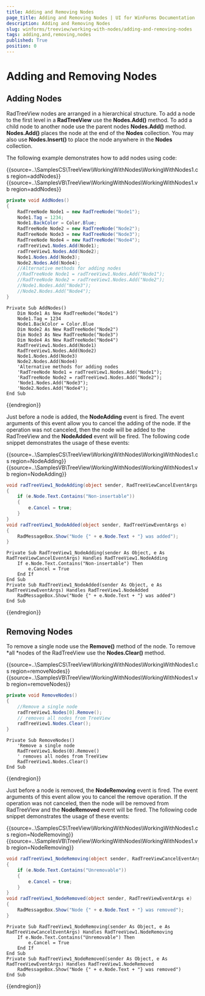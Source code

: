 ```yaml
---
title: Adding and Removing Nodes
page_title: Adding and Removing Nodes | UI for WinForms Documentation
description: Adding and Removing Nodes
slug: winforms/treeview/working-with-nodes/adding-and-removing-nodes
tags: adding,and,removing,nodes
published: True
position: 0
---
```


# Adding and Removing Nodes



## Adding Nodes

RadTreeView nodes are arranged in a hierarchical structure. To add a node to the first level in a __RadTreeView__ use the __Nodes.Add()__ method. To add a child node to another node use the parent nodes __Nodes.Add()__ method. __Nodes.Add()__ places the node at the end of the __Nodes__ collection. You may also use __Nodes.Insert()__ to place the node anywhere in the __Nodes__ collection.
        

The following example demonstrates how to add nodes using code:

{{source=..\SamplesCS\TreeView\WorkingWithNodes\WorkingWithNodes1.cs region=addNodes}} 
{{source=..\SamplesVB\TreeView\WorkingWithNodes\WorkingWithNodes1.vb region=addNodes}} 

````C#
private void AddNodes()
{
    RadTreeNode Node1 = new RadTreeNode("Node1");
    Node1.Tag = 1234;
    Node1.BackColor = Color.Blue;
    RadTreeNode Node2 = new RadTreeNode("Node2");
    RadTreeNode Node3 = new RadTreeNode("Node3");
    RadTreeNode Node4 = new RadTreeNode("Node4");
    radTreeView1.Nodes.Add(Node1);
    radTreeView1.Nodes.Add(Node2);
    Node1.Nodes.Add(Node3);
    Node2.Nodes.Add(Node4);
    //Alternative methods for adding nodes
    //RadTreeNode Node1 = radTreeView1.Nodes.Add("Node1");
    //RadTreeNode Node2 = radTreeView1.Nodes.Add("Node2");
    //Node1.Nodes.Add("Node3");
    //Node2.Nodes.Add("Node4");
}

````
````VB.NET
Private Sub AddNodes()
    Dim Node1 As New RadTreeNode("Node1")
    Node1.Tag = 1234
    Node1.BackColor = Color.Blue
    Dim Node2 As New RadTreeNode("Node2")
    Dim Node3 As New RadTreeNode("Node3")
    Dim Node4 As New RadTreeNode("Node4")
    RadTreeView1.Nodes.Add(Node1)
    RadTreeView1.Nodes.Add(Node2)
    Node1.Nodes.Add(Node3)
    Node2.Nodes.Add(Node4)
    'Alternative methods for adding nodes
    'RadTreeNode Node1 = radTreeView1.Nodes.Add("Node1");
    'RadTreeNode Node2 = radTreeView1.Nodes.Add("Node2");
    'Node1.Nodes.Add("Node3");
    'Node2.Nodes.Add("Node4");
End Sub

````

{{endregion}} 

Just before a node is added, the  __NodeAdding__ event is fired. The event arguments of this event allow you to cancel the adding of the node. If the operation was not canceled, then the node will be added to the RadTreeView and the  __NodeAdded__ event will be fired. The following code snippet demonstrates the usage of these events:

{{source=..\SamplesCS\TreeView\WorkingWithNodes\WorkingWithNodes1.cs region=NodeAdding}} 
{{source=..\SamplesVB\TreeView\WorkingWithNodes\WorkingWithNodes1.vb region=NodeAdding}} 

````C#
void radTreeView1_NodeAdding(object sender, RadTreeViewCancelEventArgs e)
{
    if (e.Node.Text.Contains("Non-insertable"))
    {
        e.Cancel = true;
    }
}
void radTreeView1_NodeAdded(object sender, RadTreeViewEventArgs e)
{
    RadMessageBox.Show("Node {" + e.Node.Text + "} was added");
}

````
````VB.NET
Private Sub RadTreeView1_NodeAdding(sender As Object, e As RadTreeViewCancelEventArgs) Handles RadTreeView1.NodeAdding
    If e.Node.Text.Contains("Non-insertable") Then
        e.Cancel = True
    End If
End Sub
Private Sub RadTreeView1_NodeAdded(sender As Object, e As RadTreeViewEventArgs) Handles RadTreeView1.NodeAdded
    RadMessageBox.Show("Node {" + e.Node.Text + "} was added")
End Sub

````

{{endregion}}

## Removing Nodes

To remove a single node use the __Remove()__ method of the node. To remove *all *nodes of the RadTreeView use the __Nodes.Clear()__ method.

{{source=..\SamplesCS\TreeView\WorkingWithNodes\WorkingWithNodes1.cs region=removeNodes}} 
{{source=..\SamplesVB\TreeView\WorkingWithNodes\WorkingWithNodes1.vb region=removeNodes}} 

````C#
private void RemoveNodes()
{
    //Remove a single node
    radTreeView1.Nodes[0].Remove();
    // removes all nodes from TreeView
    radTreeView1.Nodes.Clear();
}

````
````VB.NET
Private Sub RemoveNodes()
    'Remove a single node
    RadTreeView1.Nodes(0).Remove()
    ' removes all nodes from TreeView
    RadTreeView1.Nodes.Clear()
End Sub

````

{{endregion}} 

Just before a node is removed, the __NodeRemoving__ event is fired. The event arguments of this event allow you to cancel the remove operation. If the operation was not canceled, then the node will be removed from RadTreeView and the __NodeRemoved__ event will be fired. The following code snippet demonstrates the usage of these events:

{{source=..\SamplesCS\TreeView\WorkingWithNodes\WorkingWithNodes1.cs region=NodeRemoving}} 
{{source=..\SamplesVB\TreeView\WorkingWithNodes\WorkingWithNodes1.vb region=NodeRemoving}} 

````C#
void radTreeView1_NodeRemoving(object sender, RadTreeViewCancelEventArgs e)
{
    if (e.Node.Text.Contains("Unremovable"))
    {
        e.Cancel = true;
    }
}
void radTreeView1_NodeRemoved(object sender, RadTreeViewEventArgs e)
{
    RadMessageBox.Show("Node {" + e.Node.Text + "} was removed");
}

````
````VB.NET
Private Sub RadTreeView1_NodeRemoving(sender As Object, e As RadTreeViewCancelEventArgs) Handles RadTreeView1.NodeRemoving
    If e.Node.Text.Contains("Unremovable") Then
        e.Cancel = True
    End If
End Sub
Private Sub RadTreeView1_NodeRemoved(sender As Object, e As RadTreeViewEventArgs) Handles RadTreeView1.NodeRemoved
    RadMessageBox.Show("Node {" + e.Node.Text + "} was removed")
End Sub

````

{{endregion}}
